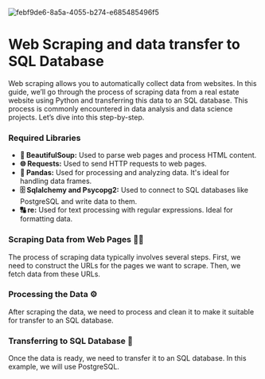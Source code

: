 
![febf9de6-8a5a-4055-b274-e685485496f5](https://github.com/user-attachments/assets/ac736b34-5bbf-4e3c-b7d8-8294cdadb66b)

# Web Scraping and data transfer to SQL Database
Web scraping allows you to automatically collect data from websites. In this guide, we’ll go through the process of scraping data from a real estate website using Python and transferring this data to an SQL database. This process is commonly encountered in data analysis and data science projects. Let’s dive into this step-by-step.

### Required Libraries
- **📜 BeautifulSoup:** Used to parse web pages and process HTML content.
- **🌐 Requests:** Used to send HTTP requests to web pages.
- **🧾 Pandas:** Used for processing and analyzing data. It's ideal for handling data frames.
- **🗄️ Sqlalchemy and Psycopg2:** Used to connect to SQL databases like PostgreSQL and write data to them.
- **🔠 re:** Used for text processing with regular expressions. Ideal for formatting data.

### Scraping Data from Web Pages 🕵️‍♂️
The process of scraping data typically involves several steps. First, we need to construct the URLs for the pages we want to scrape. Then, we fetch data from these URLs. 

### Processing the Data ⚙️
After scraping the data, we need to process and clean it to make it suitable for transfer to an SQL database.

### Transferring to SQL Database 💾
Once the data is ready, we need to transfer it to an SQL database. In this example, we will use PostgreSQL.
